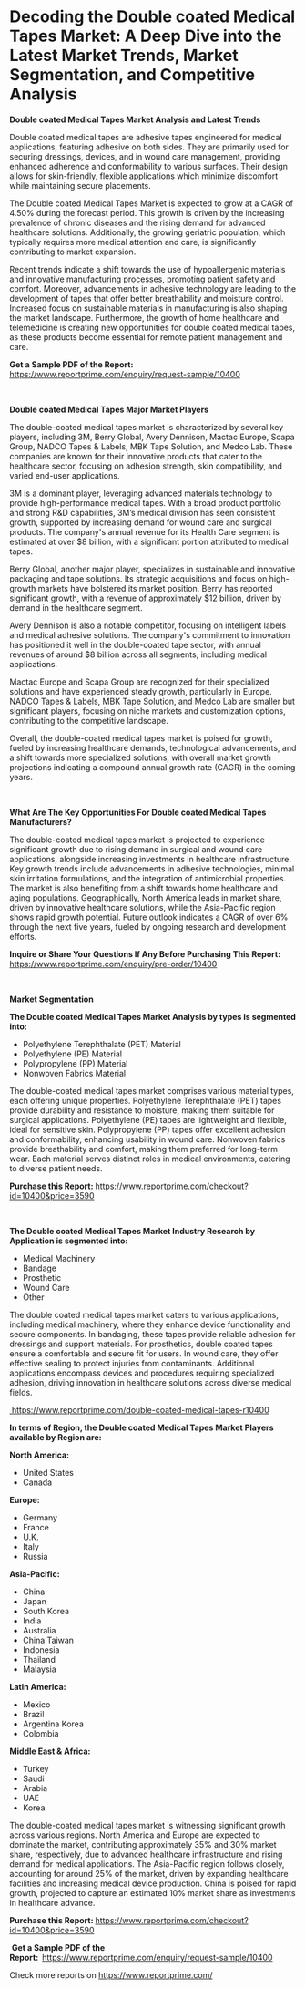 <p><h1>Decoding the Double coated Medical Tapes Market: A Deep Dive into the Latest Market Trends, Market Segmentation, and Competitive Analysis</h1></p><p><strong>Double coated Medical Tapes Market Analysis and Latest Trends</strong></p>
<p><p>Double coated medical tapes are adhesive tapes engineered for medical applications, featuring adhesive on both sides. They are primarily used for securing dressings, devices, and in wound care management, providing enhanced adherence and conformability to various surfaces. Their design allows for skin-friendly, flexible applications which minimize discomfort while maintaining secure placements.</p><p>The Double coated Medical Tapes Market is expected to grow at a CAGR of 4.50% during the forecast period. This growth is driven by the increasing prevalence of chronic diseases and the rising demand for advanced healthcare solutions. Additionally, the growing geriatric population, which typically requires more medical attention and care, is significantly contributing to market expansion.</p><p>Recent trends indicate a shift towards the use of hypoallergenic materials and innovative manufacturing processes, promoting patient safety and comfort. Moreover, advancements in adhesive technology are leading to the development of tapes that offer better breathability and moisture control. Increased focus on sustainable materials in manufacturing is also shaping the market landscape. Furthermore, the growth of home healthcare and telemedicine is creating new opportunities for double coated medical tapes, as these products become essential for remote patient management and care.</p></p>
<p><strong>Get a Sample PDF of the Report:&nbsp;</strong> <a href="https://www.reportprime.com/enquiry/request-sample/10400?utm_campaign=2488&utm_medium=2&utm_source=Github&utm_content=ia&utm_term=20032025&utm_id=double-coated-medical-tapes">https://www.reportprime.com/enquiry/request-sample/10400</a></p>
<p>&nbsp;</p>
<p><strong>Double coated Medical Tapes Major Market Players</strong></p>
<p><p>The double-coated medical tapes market is characterized by several key players, including 3M, Berry Global, Avery Dennison, Mactac Europe, Scapa Group, NADCO Tapes & Labels, MBK Tape Solution, and Medco Lab. These companies are known for their innovative products that cater to the healthcare sector, focusing on adhesion strength, skin compatibility, and varied end-user applications.</p><p>3M is a dominant player, leveraging advanced materials technology to provide high-performance medical tapes. With a broad product portfolio and strong R&D capabilities, 3M’s medical division has seen consistent growth, supported by increasing demand for wound care and surgical products. The company's annual revenue for its Health Care segment is estimated at over $8 billion, with a significant portion attributed to medical tapes.</p><p>Berry Global, another major player, specializes in sustainable and innovative packaging and tape solutions. Its strategic acquisitions and focus on high-growth markets have bolstered its market position. Berry has reported significant growth, with a revenue of approximately $12 billion, driven by demand in the healthcare segment.</p><p>Avery Dennison is also a notable competitor, focusing on intelligent labels and medical adhesive solutions. The company's commitment to innovation has positioned it well in the double-coated tape sector, with annual revenues of around $8 billion across all segments, including medical applications.</p><p>Mactac Europe and Scapa Group are recognized for their specialized solutions and have experienced steady growth, particularly in Europe. NADCO Tapes & Labels, MBK Tape Solution, and Medco Lab are smaller but significant players, focusing on niche markets and customization options, contributing to the competitive landscape.</p><p>Overall, the double-coated medical tapes market is poised for growth, fueled by increasing healthcare demands, technological advancements, and a shift towards more specialized solutions, with overall market growth projections indicating a compound annual growth rate (CAGR) in the coming years.</p></p>
<p>&nbsp;</p>
<p><strong>What Are The Key Opportunities For Double coated Medical Tapes Manufacturers?</strong></p>
<p><p>The double-coated medical tapes market is projected to experience significant growth due to rising demand in surgical and wound care applications, alongside increasing investments in healthcare infrastructure. Key growth trends include advancements in adhesive technologies, minimal skin irritation formulations, and the integration of antimicrobial properties. The market is also benefiting from a shift towards home healthcare and aging populations. Geographically, North America leads in market share, driven by innovative healthcare solutions, while the Asia-Pacific region shows rapid growth potential. Future outlook indicates a CAGR of over 6% through the next five years, fueled by ongoing research and development efforts.</p></p>
<p><strong>Inquire or Share Your Questions If Any Before Purchasing This Report:</strong> <a href="https://www.reportprime.com/enquiry/pre-order/10400?utm_campaign=2488&utm_medium=2&utm_source=Github&utm_content=ia&utm_term=20032025&utm_id=double-coated-medical-tapes">https://www.reportprime.com/enquiry/pre-order/10400</a></p>
<p>&nbsp;</p>
<p><strong>Market Segmentation</strong></p>
<p><strong>The Double coated Medical Tapes Market Analysis by types is segmented into:</strong></p>
<p><ul><li>Polyethylene Terephthalate (PET) Material</li><li>Polyethylene (PE) Material</li><li>Polypropylene (PP) Material</li><li>Nonwoven Fabrics Material</li></ul></p>
<p><p>The double-coated medical tapes market comprises various material types, each offering unique properties. Polyethylene Terephthalate (PET) tapes provide durability and resistance to moisture, making them suitable for surgical applications. Polyethylene (PE) tapes are lightweight and flexible, ideal for sensitive skin. Polypropylene (PP) tapes offer excellent adhesion and conformability, enhancing usability in wound care. Nonwoven fabrics provide breathability and comfort, making them preferred for long-term wear. Each material serves distinct roles in medical environments, catering to diverse patient needs.</p></p>
<p><strong>Purchase this Report:&nbsp;</strong><a href="https://www.reportprime.com/checkout?id=10400&price=3590&utm_campaign=2488&utm_medium=2&utm_source=Github&utm_content=ia&utm_term=20032025&utm_id=double-coated-medical-tapes">https://www.reportprime.com/checkout?id=10400&price=3590</a></p>
<p>&nbsp;</p>
<p><strong>The Double coated Medical Tapes Market Industry Research by Application is segmented into:</strong></p>
<p><ul><li>Medical Machinery</li><li>Bandage</li><li>Prosthetic</li><li>Wound Care</li><li>Other</li></ul></p>
<p><p>The double coated medical tapes market caters to various applications, including medical machinery, where they enhance device functionality and secure components. In bandaging, these tapes provide reliable adhesion for dressings and support materials. For prosthetics, double coated tapes ensure a comfortable and secure fit for users. In wound care, they offer effective sealing to protect injuries from contaminants. Additional applications encompass devices and procedures requiring specialized adhesion, driving innovation in healthcare solutions across diverse medical fields.</p></p>
<p><a href="https://www.reportprime.com/double-coated-medical-tapes-r10400?utm_campaign=2488&utm_medium=2&utm_source=Github&utm_content=ia&utm_term=20032025&utm_id=double-coated-medical-tapes">&nbsp;https://www.reportprime.com/double-coated-medical-tapes-r10400</a></p>
<p><strong>In terms of Region, the Double coated Medical Tapes Market Players available by Region are:</strong></p>
<p>
    <p> <strong> North America: </strong>
        <ul>
            <li>United States</li>
            <li>Canada</li>
        </ul>
        </p> 
    <p> <strong> Europe: </strong>
        <ul>
            <li>Germany</li>
            <li>France</li>
            <li>U.K.</li>
            <li>Italy</li>
            <li>Russia</li>
        </ul>
        </p> 
    <p> <strong> Asia-Pacific: </strong>
        <ul>
            <li>China</li>
            <li>Japan</li>
            <li>South Korea</li>
            <li>India</li>
            <li>Australia</li>
            <li>China Taiwan</li>
            <li>Indonesia</li>
            <li>Thailand</li>
            <li>Malaysia</li>
        </ul>
        </p> 
    <p> <strong> Latin America: </strong>
        <ul>
            <li>Mexico</li>
            <li>Brazil</li>
            <li>Argentina Korea</li>
            <li>Colombia</li>
        </ul>
        </p> 
    <p> <strong> Middle East & Africa: </strong>
        <ul>
            <li>Turkey</li>
            <li>Saudi</li>
            <li>Arabia</li>
            <li>UAE</li>
            <li>Korea</li>
        </ul>
    </p>
    </p>
<p><p>The double-coated medical tapes market is witnessing significant growth across various regions. North America and Europe are expected to dominate the market, contributing approximately 35% and 30% market share, respectively, due to advanced healthcare infrastructure and rising demand for medical applications. The Asia-Pacific region follows closely, accounting for around 25% of the market, driven by expanding healthcare facilities and increasing medical device production. China is poised for rapid growth, projected to capture an estimated 10% market share as investments in healthcare advance.</p></p>
<p><strong>Purchase this Report: </strong><a href="https://www.reportprime.com/checkout?id=10400&price=3590&utm_campaign=2488&utm_medium=2&utm_source=Github&utm_content=ia&utm_term=20032025&utm_id=double-coated-medical-tapes">https://www.reportprime.com/checkout?id=10400&price=3590</a></p>
<p>&nbsp;<strong>Get a Sample PDF of the Report:&nbsp;&nbsp;</strong><a href="https://www.reportprime.com/enquiry/request-sample/10400?utm_campaign=2488&utm_medium=2&utm_source=Github&utm_content=ia&utm_term=20032025&utm_id=double-coated-medical-tapes">https://www.reportprime.com/enquiry/request-sample/10400</a></p>
<p><strong></strong></p>
<p>Check more reports on <a href="https://www.reportprime.com/?utm_campaign=2488&utm_medium=2&utm_source=Github&utm_content=ia&utm_term=20032025&utm_id=double-coated-medical-tapes">https://www.reportprime.com/</a></p>